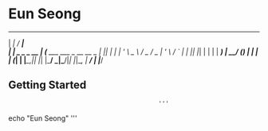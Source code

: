# Eun Seong

  ______               _____                        
 |  ____|             / ____|                       
 | |__  _   _ _ __   | (___   ___  ___  _ __   __ _ 
 |  __|| | | | '_ \   \___ \ / _ \/ _ \| '_ \ / _` |
 | |___| |_| | | | |  ____) |  __/ (_) | | | | (_| |
 |______\__,_|_| |_| |_____/ \___|\___/|_| |_|\__, |
                                               __/ |
                                              |___/ 


## Getting Started
											  '''
echo "Eun Seong"
											  '''
